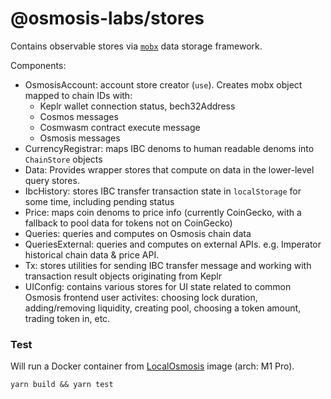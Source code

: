 # @osmosis-labs/stores

Contains observable stores via [`mobx`](https://mobx.js.org/README.html) data storage framework.

Components:

- OsmosisAccount: account store creator (`use`). Creates mobx object mapped to chain IDs with:
  - Keplr wallet connection status, bech32Address
  - Cosmos messages
  - Cosmwasm contract execute message
  - Osmosis messages
- CurrencyRegistrar: maps IBC denoms to human readable denoms into `ChainStore` objects
- Data: Provides wrapper stores that compute on data in the lower-level query stores.
- IbcHistory: stores IBC transfer transaction state in `localStorage` for some time, including pending status
- Price: maps coin denoms to price info (currently CoinGecko, with a fallback to pool data for tokens not on CoinGecko)
- Queries: queries and computes on Osmosis chain data
- QueriesExternal: queries and computes on external APIs. e.g. Imperator historical chain data & price API.
- Tx: stores utilities for sending IBC transfer message and working with transaction result objects originating from Keplr
- UIConfig: contains various stores for UI state related to common Osmosis frontend user activites: choosing lock duration, adding/removing liquidity, creating pool, choosing a token amount, trading token in, etc.

### Test

Will run a Docker container from [LocalOsmosis](https://github.com/osmosis-labs/LocalOsmosis) image (arch: M1 Pro).

```
yarn build && yarn test
```
